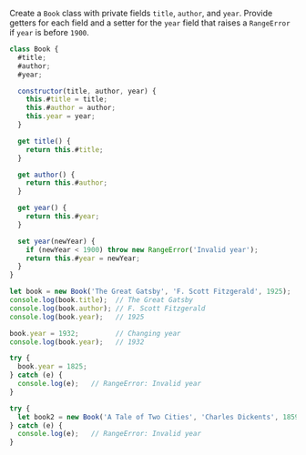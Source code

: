 Create a `Book` class with private fields `title`, `author`, and `year`. Provide getters for each field and a setter for the `year` field that raises a `RangeError` if `year` is before `1900`.

```js
class Book {
  #title;
  #author;
  #year;

  constructor(title, author, year) {
    this.#title = title;
    this.#author = author;
    this.year = year;
  }

  get title() {
    return this.#title;
  }

  get author() {
    return this.#author;
  }

  get year() {
    return this.#year;
  }

  set year(newYear) {
    if (newYear < 1900) throw new RangeError('Invalid year');
    return this.#year = newYear;
  }
}

let book = new Book('The Great Gatsby', 'F. Scott Fitzgerald', 1925);
console.log(book.title);  // The Great Gatsby
console.log(book.author); // F. Scott Fitzgerald
console.log(book.year);   // 1925

book.year = 1932;         // Changing year
console.log(book.year);   // 1932

try {
  book.year = 1825;
} catch (e) {
  console.log(e);   // RangeError: Invalid year
}

try {
  let book2 = new Book('A Tale of Two Cities', 'Charles Dickents', 1859);
} catch (e) {
  console.log(e);   // RangeError: Invalid year
}
```